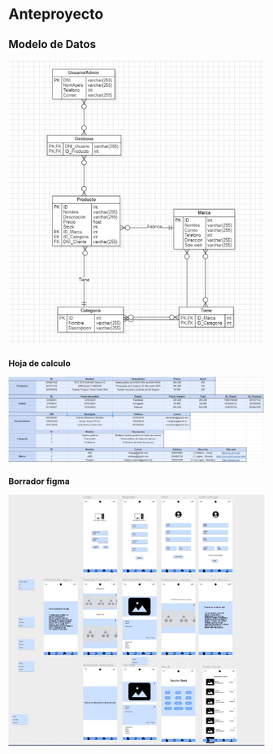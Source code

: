 # Anteproyecto

## Modelo de Datos
![Modelo de datos](ModeloDato2.jpg)

### Hoja de calculo
![Modelo de datos](modeloEjemplo.jpg)

### Borrador figma
![Modelo de datos](mockup.jpg)

